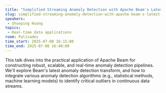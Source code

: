 ```yaml
---
title: "Simplified Streaming Anomaly Detection with Apache Beam's Latest Transform"
slug: simplified-streaming-anomaly-detection-with-apache-beam-s-latest-transform
speakers:
 - Shunping Huang
topics:
 - Real-time data applications
room: Palisades
time_start: 2025-07-08 16:15:00
time_end: 2025-07-08 16:40:00
---
```


This talk dives into the practical application of Apache Beam for constructing robust, scalable, and real-time anomaly detection pipelines. We'll explore Beam's latest anomaly detection transform, and how to integrate various anomaly detection algorithms (e.g., statistical methods, machine learning models) to identify critical outliers in continuous data streams. 